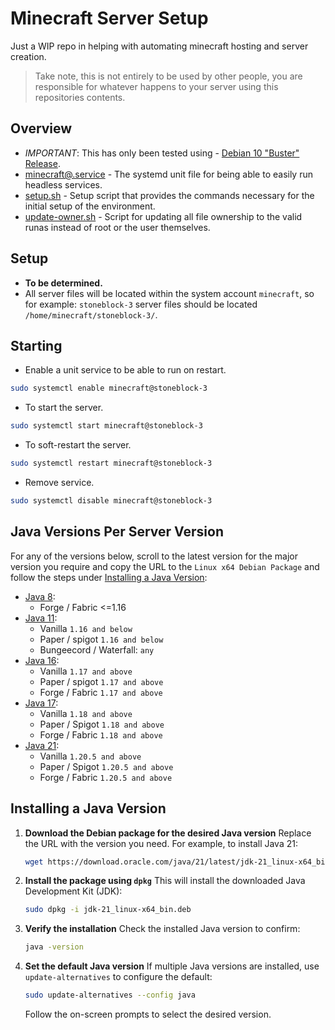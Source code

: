 # Minecraft Server Setup

Just a WIP repo in helping with automating minecraft hosting and server creation.

> Take note, this is not entirely to be used by other people, you are responsible for whatever happens to your server using this repositories contents.

## Overview

- *IMPORTANT*: This has only been tested using - [Debian 10 "Buster" Release](https://www.debian.org/News/2019/20190706).
- [minecraft@.service](./systemd/system/minecraft@.service) - The systemd unit file for being able to easily run headless services.
- [setup.sh](./scripts/setup.sh) - Setup script that provides the commands necessary for the initial setup of the environment.
- [update-owner.sh](./scripts/update_owner.sh) - Script for updating all file ownership to the valid runas instead of root or the user themselves. 

## Setup

- **To be determined.**
- All server files will be located within the system account `minecraft`, so for example: `stoneblock-3` server files should be located `/home/minecraft/stoneblock-3/`.

## Starting

- Enable a unit service to be able to run on restart.
```bash
sudo systemctl enable minecraft@stoneblock-3
```

- To start the server.
```bash
sudo systemctl start minecraft@stoneblock-3
```

- To soft-restart the server.
```bash
sudo systemctl restart minecraft@stoneblock-3
```

- Remove service.
```bash
sudo systemctl disable minecraft@stoneblock-3
```

## Java Versions Per Server Version

For any of the versions below, scroll to the latest version for the major version you require and copy the URL to the `Linux x64 Debian Package` and follow the steps under [Installing a Java Version](#installing-a-java-version):

- [Java 8](https://www.oracle.com/in/java/technologies/javase/javase8u211-later-archive-downloads.html):
  - Forge / Fabric <=1.16
- [Java 11](https://www.oracle.com/in/java/technologies/javase/jdk11-archive-downloads.html):
  - Vanilla `1.16 and below`
  - Paper / spigot `1.16 and below`
  - Bungeecord / Waterfall: `any`
- [Java 16](https://www.oracle.com/java/technologies/javase/jdk16-archive-downloads.html):
  - Vanilla `1.17 and above`
  - Paper / spigot `1.17 and above`
  - Forge / Fabric `1.17 and above`
- [Java 17](https://www.oracle.com/java/technologies/javase/jdk17-archive-downloads.html):
  - Vanilla `1.18 and above`
  - Paper / Spigot `1.18 and above`
  - Forge / Fabric `1.18 and above`
- [Java 21](https://www.oracle.com/java/technologies/javase/jdk21-archive-downloads.html):
  - Vanilla `1.20.5 and above`
  - Paper / Spigot `1.20.5 and above`
  - Forge / Fabric `1.20.5 and above`


## Installing a Java Version

1. **Download the Debian package for the desired Java version**
   Replace the URL with the version you need. For example, to install Java 21:
   ```bash
   wget https://download.oracle.com/java/21/latest/jdk-21_linux-x64_bin.deb
   ```

2. **Install the package using `dpkg`**
   This will install the downloaded Java Development Kit (JDK):
   ```bash
   sudo dpkg -i jdk-21_linux-x64_bin.deb
   ```

3. **Verify the installation**
   Check the installed Java version to confirm:
   ```bash
   java -version
   ```

4. **Set the default Java version**
   If multiple Java versions are installed, use `update-alternatives` to configure the default:
   ```bash
   sudo update-alternatives --config java
   ```

   Follow the on-screen prompts to select the desired version.
